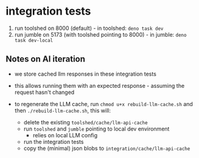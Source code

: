 # integration tests

1. run toolshed on 8000 (default) - in toolshed: `deno task dev`
2. run jumble on 5173 (with toolshed pointing to 8000) - in jumble:
   `deno task dev-local`

## Notes on AI iteration

- we store cached llm responses in these integration tests
- this allows running them with an expected response - assuming the request
  hasn't changed

- to regenerate the LLM cache, run `chmod u+x rebuild-llm-cache.sh` and then
  `./rebuild-llm-cache.sh`, this will:
  - delete the existing `toolshed/cache/llm-api-cache`
  - run `toolshed` and `jumble` pointing to local dev environment
    - relies on local LLM config
  - run the integration tests
  - copy the (minimal) json blobs to `integration/cache/llm-api-cache`
